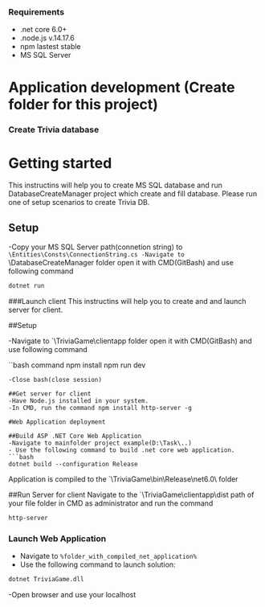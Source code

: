 ### Requirements
* .net core 6.0+
* .node.js v.14.17.6
* npm lastest stable
* MS SQL Server

# Application development (Create folder for this project)

### Create Trivia database

# Getting started
This instructins will help you to create MS SQL database and run DatabaseCreateManager project which create and fill database. Please run one of setup scenarios to create Trivia DB.

## Setup
-Copy your MS SQL Server path(connetion string) to `\Entities\Consts\ConnectionString.cs
-Navigate to `\DatabaseCreateManager folder open it with CMD(GitBash) and use following command

```bash command 
dotnet run
```

###Launch client 
This instructins will help you to create and and launch server for client.

##Setup 

-Navigate to `\TriviaGame\clientapp folder open it with CMD(GitBash) and use following command

``bash command 
npm install
npm run dev
```
-Close bash(close session)

##Get server for client
-Have Node.js installed in your system.
-In CMD, run the command npm install http-server -g

#Web Application deployment

##Build ASP .NET Core Web Application
-Navigate to mainfolder project example(D:\Task\..)
- Use the following command to build .net core web application.
```bash
dotnet build --configuration Release
```
Application is compiled to the `\TriviaGame\bin\Release\net6.0\ folder

##Run Server for client
Navigate to the `\TriviaGame\clientapp\dist path of your file folder in CMD as administrator and run the command 

```bash
http-server
```
### Launch Web Application
- Navigate to `%folder_with_compiled_net_application%`
- Use the following command to launch solution:

```bash
dotnet TriviaGame.dll
```
-Open browser and use your localhost
